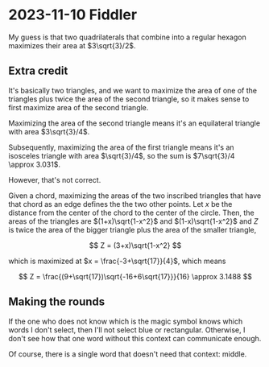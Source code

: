 2023-11-10 Fiddler
==================
My guess is that two quadrilaterals that combine into a regular hexagon
maximizes their area at $3\sqrt{3}/2$.

Extra credit
------------
It's basically two triangles, and we want to maximize the area of one
of the triangles plus twice the area of the second triangle, so it makes
sense to first maximize area of the second triangle.

Maximizing the area of the second triangle means it's an equilateral
triangle with area $3\sqrt{3}/4$.

Subsequently, maximizing the area of the first triangle means it's an
isosceles triangle with area $\sqrt{3}/4$, so the sum is
$7\sqrt{3}/4 \approx 3.031$.

However, that's not correct.

Given a chord, maximizing the areas of the two inscribed triangles that have
that chord as an edge defines the the two other points.  Let $x$ be the
distance from the center of the chord to the center of the circle.  Then, the
areas of the triangles are $(1+x)\sqrt{1-x^2}$ and $(1-x)\sqrt{1-x^2}$ and
$Z$ is twice the area of the bigger triangle plus the area of the smaller
triangle,

$$ Z = (3+x)\sqrt{1-x^2} $$

which is maximized at $x = \frac{-3+\sqrt{17}}{4}$, which means

$$ Z = \frac{(9+\sqrt{17})\sqrt{-16+6\sqrt{17}}}{16} \approx 3.1488 $$

Making the rounds
-----------------
If the one who does not know which is the magic symbol knows which words
I don't select, then I'll not select blue or rectangular.  Otherwise, I
don't see how that one word without this context can communicate enough.

Of course, there is a single word that doesn't need that context: middle.
